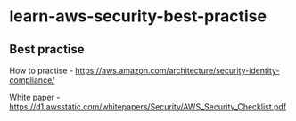 # learn-aws-security-best-practise

## Best practise
How to practise - https://aws.amazon.com/architecture/security-identity-compliance/

White paper - https://d1.awsstatic.com/whitepapers/Security/AWS_Security_Checklist.pdf
